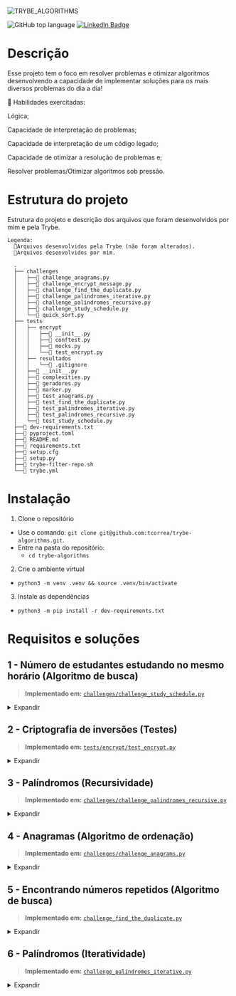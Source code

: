 ![TRYBE_ALGORITHMS](https://user-images.githubusercontent.com/20843662/203112333-6e945e15-cca5-4428-987b-8b689d8770ab.png)

![GitHub top language](https://img.shields.io/github/languages/top/tcorrea/trybe-tech-news)
[![LinkedIn Badge](https://img.shields.io/badge/LinkedIn-Profile-informational?style=flat-square&logo=linkedin&logoColor=white&color=ffb86c)](https://www.linkedin.com/in/thiago-de-carvalho-correa/)

# Descrição

Esse projeto tem o foco em resolver problemas e otimizar algoritmos desenvolvendo a capacidade de implementar soluções para os mais diversos problemas do dia a dia!

🚵 Habilidades exercitadas:

Lógica;

Capacidade de interpretação de problemas;

Capacidade de interpretação de um código legado;

Capacidade de otimizar a resolução de problemas e;

Resolver problemas/Otimizar algoritmos sob pressão.

# Estrutura do projeto

Estrutura do projeto e descrição dos arquivos que foram desenvolvidos por mim e pela Trybe.

```
Legenda:
  🔸Arquivos desenvolvidos pela Trybe (não foram alterados).
  🔹Arquivos desenvolvidos por mim.

  .
  ├── challenges
  │   ├──🔹 challenge_anagrams.py
  │   ├──🔸 challenge_encrypt_message.py
  │   ├──🔹 challenge_find_the_duplicate.py
  │   ├──🔹 challenge_palindromes_iterative.py
  │   ├──🔹 challenge_palindromes_recursive.py
  │   ├──🔹 challenge_study_schedule.py
  │   └──🔹 quick_sort.py
  ├── tests
  │   ├── encrypt
  │   │   ├──🔸 __init__.py
  │   │   ├──🔸 conftest.py
  │   │   ├──🔸 mocks.py
  │   │   └──🔹 test_encrypt.py
  │   ├── resultados
  │   │   └──🔸 .gitignore
  │   ├──🔸 __init__.py
  │   ├──🔸 complexities.py
  │   ├──🔸 geradores.py
  │   ├──🔸 marker.py
  │   ├──🔸 test_anagrams.py
  │   ├──🔸 test_find_the_duplicate.py
  │   ├──🔸 test_palindromes_iterative.py
  │   ├──🔸 test_palindromes_recursive.py
  │   └──🔸 test_study_schedule.py
  ├──🔸 dev-requirements.txt
  ├──🔸 pyproject.toml
  ├──🔹 README.md
  ├──🔸 requirements.txt
  ├──🔸 setup.cfg
  ├──🔸 setup.py
  ├──🔸 trybe-filter-repo.sh
  └──🔸 trybe.yml

```

# Instalação

1. Clone o repositório

- Use o comando: `git clone git@github.com:tcorrea/trybe-algorithms.git`.
- Entre na pasta do repositório:
  - `cd trybe-algorithms`

2. Crie o ambiente virtual

- `python3 -m venv .venv && source .venv/bin/activate`

3. Instale as dependências

- `python3 -m pip install -r dev-requirements.txt`

# Requisitos e soluções

## 1 - Número de estudantes estudando no mesmo horário (Algoritmo de busca)

> **Implementado em:** [`challenges/challenge_study_schedule.py`](https://github.com/tcorrea/trybe-algorithms/blob/main/challenges/challenge_study_schedule.py)

<details>
  <summary>Expandir</summary>
Você trabalha na maior empresa de educação do Brasil. Certo dia, a pessoa Product Manager `(PM)` quer saber qual horário tem a maior quantidade de pessoas estudantes acessando o conteúdo da plataforma. Com esse dado em mãos, a pessoa PM saberá qual é o melhor horário para disponibilizar os materiais de estudo para ter o maior engajamento possível.

O horário de entrada e saída do sistema é cadastrado no banco de dados toda vez que uma pessoa estudante entra e sai do sistema. Esses dados estarão contidos em uma lista de tuplas (`permanence_period`) em que cada tupla representa o período de permanência de uma pessoa estudante no sistema com seu horário de entrada e de saída.

Seu trabalho é descobrir qual o melhor horário para disponibilizar os conteúdos de estudo. Para isso, utilize a estratégia de resolução de problemas chamada `força bruta` em que a função desenvolvida por você será chamada várias vezes com valores diferentes para a variável `target_time` e serão analisados os retornos da função.

### _Solução_

![carbon](https://user-images.githubusercontent.com/20843662/203116693-844da297-45ef-4b10-bd36-130727c2a80d.png)

</details>

## 2 - Criptografia de inversões (Testes)

> **Implementado em:** [`tests/encrypt/test_encrypt.py`](https://github.com/tcorrea/trybe-algorithms/blob/main/tests/encrypt/test_encrypt.py)

<details>
  <summary>Expandir</summary>
Durante a dinâmica em grupos de um processo seletivo, a empresa contratante definiu um desafio em duplas, e cada pessoa terá um papel. A primeira pessoa deve criar uma função de criptografia, e a segunda pessoa deve implementar os testes da função implementada pela primeira pessoa.

Você fará o papel da _**segunda pessoa**_ nessa dinâmica, ou seja: deve implementar os testes de uma função de criptografia.

Esse teste deve se chamar `test_encrypt_message`, e ele deve garantir que a função de criptografia `encrypt_message` deve respeitar uma lógica específica.

### _Solução_

![carbon (1)](https://user-images.githubusercontent.com/20843662/203117786-0068bc8e-2860-4386-baa2-7998d8ec9ffb.png)

</details>

## 3 - Palíndromos (Recursividade)

> **Implementado em:** [`challenges/challenge_palindromes_recursive.py`](https://github.com/tcorrea/trybe-algorithms/blob/main/challenges/challenge_palindromes_recursive.py)

<details>
    <summary>Expandir</summary>
    Escreva uma função que irá determinar se uma palavra é um palíndromo ou não. A função irá receber uma string de parâmetro e o retorno será um _booleano_, `True` ou `False`.

Mas o que é um palíndromo?

> Um palíndromo é uma palavra, frase ou número que mantém seu sentido mesmo sendo lido de trás para frente. Por exemplo, `"ABCBA"`.

:warning: Neste projeto iremos focar somente em **palavras palíndromas** e não em frases ou números.

### _Solução_

![carbon (2)](https://user-images.githubusercontent.com/20843662/203118725-893d92f8-81e6-40ae-becf-df923dc3e4b0.png)

</details>

## 4 - Anagramas (Algoritmo de ordenação)

> **Implementado em:** [`challenges/challenge_anagrams.py`](https://github.com/tcorrea/trybe-algorithms/blob/main/challenges/challenge_anagrams.py)

<details>
    <summary>Expandir</summary>

Faça um algoritmo que consiga comparar duas _strings_, ordená-las e identificar se uma é um anagrama da outra. Ou seja, sua função irá receber duas strings de parâmetro e o retorno da função será uma tupla `()` com a primeira string ordenada, a segunda string ordenada e um _booleano_, `True` ou `False` representando se são anagramas.

O algoritmo deve considerar letras _maiúsculas_ e _minúsculas_ como iguais durante a comparação das entradas, ou seja, ser _case insensitive_.

Mas o que é um anagrama?

> "Um anagrama é uma espécie de jogo de palavras criado com a reorganização das letras de uma palavra ou expressão para produzir outras palavras ou expressões, utilizando todas as letras originais exatamente uma vez."

- Utilize algoritmos de ordenação para realizar este requisito.

  - Utilize qualquer algoritmo que quiser (_Selection sort_, _Insertion sort_, _Bubble sort_, _Merge sort_, _Quick sort_ ou _TimSort_), desde que atinja a complexidade `O(n log n)`.
  - :warning: Você deverá implementar **sua própria função de ordenação**, ou seja, o uso de funções prontas **não** é permitido.
    - Exemplos de funções não permitidas: _*sort*, *sorted* e *Counter*_;

- :warning: **Não** será permitido realizar nenhuma **importação** neste arquivo!

### _Solução_

![carbon (3)](https://user-images.githubusercontent.com/20843662/203119757-2cb42529-3077-435f-8095-54a323a916bb.png)

</details>

## 5 - Encontrando números repetidos (Algoritmo de busca)

> **Implementado em:** [`challenge_find_the_duplicate.py`](https://github.com/tcorrea/trybe-algorithms/blob/main/challenges/challenge_find_the_duplicate.py)

<details>
    <summary>Expandir</summary>

Dada um _array_ de números inteiros contendo `n + 1` inteiros, chamado de `nums`, em que cada inteiro está no intervalo `[1, n]`.

Retorne apenas um número duplicado em `nums`.

### _Solução_

![carbon (4)](https://user-images.githubusercontent.com/20843662/203120375-f587c929-afc3-4791-9244-c432ecc992b9.png)

</details>

## 6 - Palíndromos (Iteratividade)

> **Implementado em:** [`challenge_palindromes_iterative.py`]()

<details>
    <summary>Expandir</summary>

Resolva o mesmo problema apresentado no `requisito 2 - Palíndromos`, porém dessa vez utilizando a solução iterativa.

- Este requisito será testado executando milhares de vezes sobre várias entradas com o tamanho variável. Tais execuções **no avaliador** irão determinar de maneira empírica, através de cálculos, a complexidade assintótica do seu algoritmo.

  - O tempo de execução do código na sua máquina pode variar em relação ao avaliador, mas o cálculo será feito em cima do comportamento, e não do tempo de execução. Ainda assim, o que vale é o resultado do avaliador, e não o local. Na dúvida, busque ajuda do time de instrução;

- O algoritmo deve utilizar a solução iterativa;

- O código deve ser feito dentro do arquivo `challenge_palindromes_iterative.py`.

### _Solução_

![carbon (5)](https://user-images.githubusercontent.com/20843662/203120978-b425976a-fdcb-4977-b18b-680db9a26314.png)

</details>
